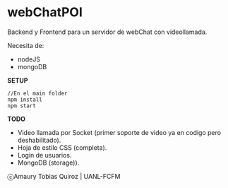 # webChatPOI
Backend y Frontend para un servidor de webChat con videollamada.

Necesita de:
* nodeJS
* mongoDB

**SETUP**

```[javascript]
//En el main folder
npm install
npm start
```


**TODO**

* Video llamada por Socket (primer soporte de video ya en codigo pero deshabilitado).
* Hoja de estilo CSS (completa). 
* Login de usuarios.
* MongoDB (storage)).

ⓒAmaury Tobias Quiroz | UANL-FCFM